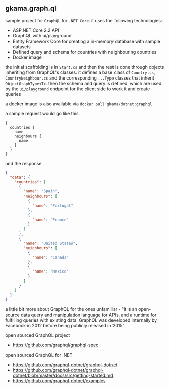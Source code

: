 ## gkama.graph.ql
sample project for `GraphQL` for `.NET Core`. it uses the following technologies:

- ASP.NET Core 2.2 API
- GraphQL with ui/playground
- Entity Framework Core for creating a in-memory database with sample datasets
- Defined query and schema for countries with neighbouring countries
- Docker image

the initial scaffolding is in `Start.cs` and then the rest is done through objects inheriting from GraphQL's classes. it defines a base class of `Country.cs`, `CountryNeighbour.cs` and the corresponding `...Type` classes that inherit `ObjectGraphType<T>`. then the schema and query is defined, which are used by the `ui/playground` endpoint for the client side to work it and create queries

a docker image is also available via `docker pull gkama/dotnet:graphql`

a sample request would go like this

```
{
  countries {
    name
    neighbours {
      name
    }
  }
}
```

and the response

``` json
{
  "data": {
    "countries": [
      {
        "name": "Spain",
        "neighbours": [
          {
            "name": "Portugal"
          },
          {
            "name": "France"
          }
        ]
      },
      {
        "name": "United States",
        "neighbours": [
          {
            "name": "Canada"
          },
          {
            "name": "Mexico"
          }
        ]
      }
    ]
  }
}
```

a little bit more about GraphQL for the ones unfamiliar - "it is an open-source data query and manipulation language for APIs, and a runtime for fulfilling queries with existing data. GraphQL was developed internally by Facebook in 2012 before being publicly released in 2015"

open sourced GraphQL project
- https://github.com/graphql/graphql-spec

open sourced GraphQL for .NET
- https://github.com/graphql-dotnet/graphql-dotnet
- https://github.com/graphql-dotnet/graphql-dotnet/blob/master/docs/src/getting-started.md
- https://github.com/graphql-dotnet/examples
